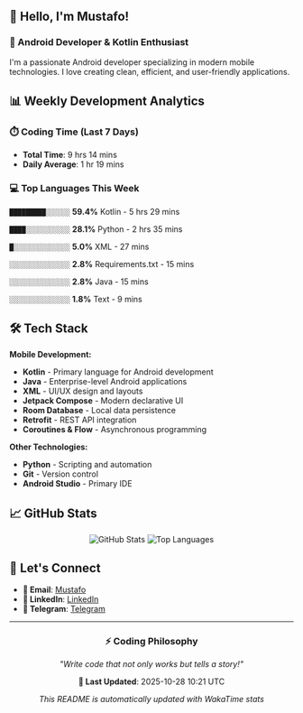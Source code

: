 ## 👋 Hello, I'm Mustafo!

### 🚀 Android Developer & Kotlin Enthusiast

I'm a passionate Android developer specializing in modern mobile technologies. I love creating clean, efficient, and user-friendly applications.

## 📊 Weekly Development Analytics

### ⏱️ Coding Time (Last 7 Days)
- **Total Time**: 9 hrs 14 mins
- **Daily Average**: 1 hr 19 mins

### 💻 Top Languages This Week


`█████████░░░░░░` **59.4%** Kotlin - 5 hrs 29 mins

`████░░░░░░░░░░░` **28.1%** Python - 2 hrs 35 mins

`█░░░░░░░░░░░░░░` **5.0%** XML - 27 mins

`░░░░░░░░░░░░░░░` **2.8%** Requirements.txt - 15 mins

`░░░░░░░░░░░░░░░` **2.8%** Java - 15 mins

`░░░░░░░░░░░░░░░` **1.8%** Text - 9 mins


## 🛠️ Tech Stack

**Mobile Development:**
- **Kotlin** - Primary language for Android development
- **Java** - Enterprise-level Android applications  
- **XML** - UI/UX design and layouts
- **Jetpack Compose** - Modern declarative UI
- **Room Database** - Local data persistence
- **Retrofit** - REST API integration
- **Coroutines & Flow** - Asynchronous programming

**Other Technologies:**
- **Python** - Scripting and automation
- **Git** - Version control
- **Android Studio** - Primary IDE

## 📈 GitHub Stats

<div align="center">

![GitHub Stats](https://github-readme-stats.vercel.app/api?username=Developer-Mustafo&show_icons=true&theme=radical&hide_border=true)
![Top Languages](https://github-readme-stats.vercel.app/api/top-langs/?username=Developer-Mustafo&layout=compact&theme=radical&hide_border=true)

</div>

## 🤝 Let's Connect

- **📧 Email**: [Mustafo](rahim.mustafo.x@gmail.com)
- **💼 LinkedIn**: [LinkedIn](https://www.linkedin.com/in/mustafo-rahim-4a0384324)
- **📱 Telegram**: [Telegram](https://t.me/rahim_mustafo_x)

---

<div align="center">

### ⚡ Coding Philosophy
*"Write code that not only works but tells a story!"*

**📅 Last Updated**: 2025-10-28 10:21 UTC

*This README is automatically updated with WakaTime stats*

</div>
